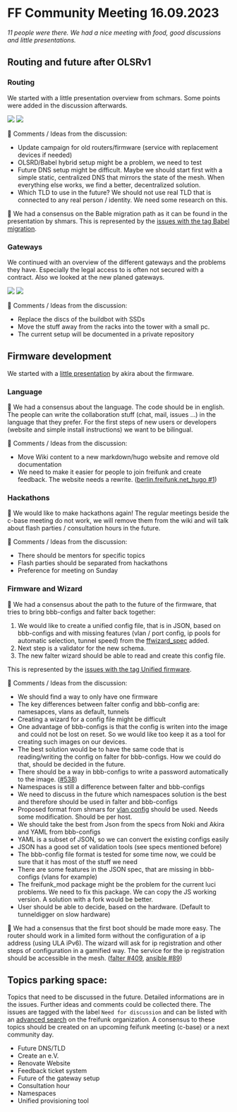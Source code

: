 ﻿# FF Community Meeting 16.09.2023

_11 people were there. We had a nice meeting with food, good discussions and little presentations._

## Routing and future after OLSRv1

### Routing

We started with a little presentation overview from schmars. Some points were added in the discussion afterwards.

![](media/Screenshot%202023-09-16%20at%2015-18-58%20Encrypted%20Diagram.png)
![](media/Screenshot%202023-09-16%20at%2015-19-18%20Encrypted%20Diagram.png)

💬 Comments / Ideas from the discussion:
- Update campaign for old routers/firmware (service with replacement devices if needed)
- OLSRD/Babel hybrid setup might be a problem, we need to test
- Future DNS setup might be difficult. Maybe we should start first with a simple static, centralized DNS that mirrors the state of the mesh. When everything else works, we find a better, decentralized solution.
- Which TLD to use in the future? We should not use real TLD that is connected to any real person / identity. We need some research on this.

🚀 We had a consensus on the Bable migration path as it can be found in the presentation by shmars. This is represented by the [issues with the tag Babel migration](https://github.com/search?q=user%3Afreifunk-berlin+label%3A%22Babel+migration%22+state%3Aopen&type=issues&ref=advsearch).

### Gateways

We continued with an overview of the different gateways and the problems they have. Especially the legal access to is often not secured with a contract. Also we looked at the new planed gateways.

![](media/Screenshot%202023-09-16%20at%2015-19-28%20Encrypted%20Diagram.png)
![](media/Screenshot%202023-09-16%20at%2015-19-43%20Encrypted%20Diagram.png)

💬 Comments / Ideas from the discussion:
- Replace the discs of the buildbot with SSDs
- Move the stuff away from the racks into the tower with a small pc.
- The current setup will be documented in a private repository

## Firmware development

We started with a [little presentation](media/Firmware_Themenblock.pdf) by akira about the firmware.

### Language 

🚀 We had a consensus about the language. The code should be in english. The people can write the collaboration stuff (chat, mail, issues …) in the language that they prefer. For the first steps of new users or developers (website and simple install instructions) we want to be bilingual.

💬 Comments / Ideas from the discussion:
- Move Wiki content to a new markdown/hugo website and remove old documentation
- We need to make it easier for people to join freifunk and create feedback. The website needs a rewrite. ([berlin.freifunk.net_hugo #1](https://github.com/freifunk-berlin/berlin.freifunk.net_hugo/issues/1))

### Hackathons 

🚀 We would like to make hackathons again! The regular meetings beside the c-base meeting do not work, we will remove them from the wiki and will talk about flash parties / consultation hours in the future.

💬 Comments / Ideas from the discussion:
- There should be mentors for specific topics
- Flash parties should be separated from hackathons
- Preference for meeting on Sunday

### Firmware and Wizard

🚀 We had a consensus about the path to the future of the firmware, that tries to bring bbb-configs and falter back together:
1.  We would like to create a unified config file, that is in JSON, based on bbb-configs and with missing features (vlan / port config, ip pools for automatic selection, tunnel speed) from the [ffwizard_spec](https://github.com/freifunk-berlin/falter-ffwizard_spec/tree/main) added.
2. Next step is a validator for the new schema.
3. The new falter wizard should be able to read and create this config file.

This is represented by the [issues with the tag Unified firmware](https://github.com/search?q=user%3Afreifunk-berlin+label%3A%22Unified+firmware%22+state%3Aopen&type=issues&ref=advsearch).

💬 Comments / Ideas from the discussion:
- We should find a way to only have one firmware
- The key differences between falter config and bbb-config are: namesapces, vlans as default, tunnels
- Creating a wizard for a config file might be difficult
- One advantage of bbb-configs is that the config is writen into the image and could not be lost on reset. So we would like too keep it as a tool for creating such images on our devices.
- The best solution would be to have the same code that is reading/writing the config on falter for bbb-configs. How we could do that, should be decided in the future.
- There should be a way in bbb-configs to write a password automatically to the image. ([#538](https://github.com/freifunk-berlin/bbb-configs/issues/538))
- Namespaces is still a difference between falter and bbb-configs
- We need to discuss in the future which namespaces solution is the best and therefore should be used in falter and bbb-configs
- Proposed format from shmars for [vlan config](https://github.com/freifunk-berlin/bbb-configs/pull/451) should be used. Needs some modification. Should be per host.
- We should take the best from Json from the specs from Noki and Akira and YAML from bbb-configs
- YAML is a subset of JSON, so we can convert the existing configs easily
- JSON has a good set of validation tools (see specs mentioned before)
- The bbb-config file format is tested for some time now, we could be sure that it has most of the stuff we need
- There are some features in the JSON spec, that are missing in bbb-configs (vlans for example)
- The freifunk_mod package might be the problem for the current luci problems. We need to fix this package. We can copy the JS working version. A solution with a fork would be better.
- User should be able to decide, based on the hardware. (Default to tunneldigger on slow hardware)

🚀 We had a consensus that the first boot should be made more easy. The router should work in a limited form without the configuration of a ip address (using ULA iPv6). The wizard will ask for ip registration and other steps of configuration in a gamified way. The service for the ip registration should be accessible in the mesh. ([falter #409](https://github.com/freifunk-berlin/falter-packages/issues/409), [ansible #89](https://github.com/freifunk-berlin/ansible/issues/89))

## Topics parking space:

Topics that need to be discussed in the future. Detailed informations are in the issues. Further ideas and comments could be collected there. The issues are tagged with the label `Need for discussion` and can be listed with an [advanced search](https://github.com/search?q=user%3Afreifunk-berlin+label%3A%22Need+for+discussion%22+state%3Aopen&type=Issues&ref=advsearch&l=&l=) on the freifunk organization. A consensus to these topics should be created on an upcoming feifunk meeting (c-base) or a next community day.

- Future DNS/TLD
- Create an e.V.
- Renovate Website
- Feedback ticket system
- Future of the gateway setup
- Consultation hour
- Namespaces
- Unified provisioning tool